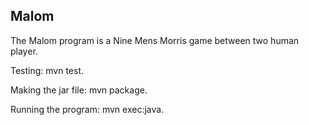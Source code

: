 Malom
---
The Malom program is a Nine Mens Morris game between two human player.

Testing: mvn test.

Making the jar file: mvn package.

Running the program: mvn exec:java.